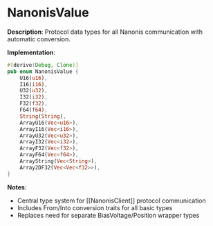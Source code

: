 # NanonisValue

**Description**: Protocol data types for all Nanonis communication with automatic conversion.

**Implementation**: 
```rust
#[derive(Debug, Clone)]
pub enum NanonisValue {
    U16(u16),
    I16(i16),
    U32(u32),
    I32(i32),
    F32(f32),
    F64(f64),
    String(String),
    ArrayU16(Vec<u16>),
    ArrayI16(Vec<i16>),
    ArrayU32(Vec<u32>),
    ArrayI32(Vec<i32>),
    ArrayF32(Vec<f32>),
    ArrayF64(Vec<f64>),
    ArrayString(Vec<String>),
    Array2DF32(Vec<Vec<f32>>),
}
```

**Notes**: 
- Central type system for [[NanonisClient]] protocol communication
- Includes From/Into conversion traits for all basic types
- Replaces need for separate BiasVoltage/Position wrapper types